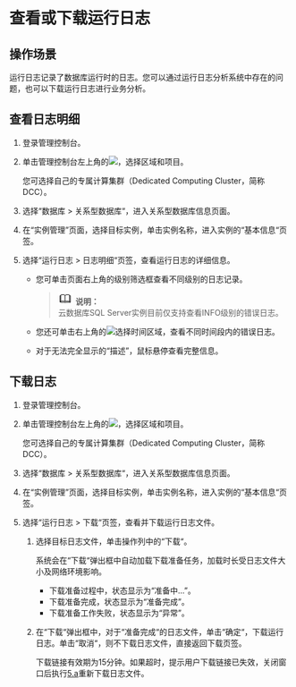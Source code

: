 # 查看或下载运行日志<a name="TOPIC_0142028511"></a>

## 操作场景<a name="section6007836417918"></a>

运行日志记录了数据库运行时的日志。您可以通过运行日志分析系统中存在的问题，也可以下载运行日志进行业务分析。

## 查看日志明细<a name="section19620828105216"></a>

1.  登录管理控制台。
2.  单击管理控制台左上角的![](figures/image_0142028501.png)，选择区域和项目。

    您可选择自己的专属计算集群（Dedicated Computing Cluster，简称DCC）。

3.  选择“数据库  \>  关系型数据库“，进入关系型数据库信息页面。
4.  在“实例管理”页面，选择目标实例，单击实例名称，进入实例的“基本信息“页签。
5.  选择“运行日志  \>  日志明细“页签，查看运行日志的详细信息。
    -   您可单击页面右上角的级别筛选框查看不同级别的日志记录。

        >![](public_sys-resources/icon-note.gif) **说明：**   
        >云数据库SQL Server实例目前仅支持查看INFO级别的错误日志。  

    -   您还可单击右上角的![](figures/image_0142028288.png)选择时间区域，查看不同时间段内的错误日志。
    -   对于无法完全显示的“描述”，鼠标悬停查看完整信息。


## 下载日志<a name="section729081216497"></a>

1.  登录管理控制台。
2.  单击管理控制台左上角的![](figures/image_0142028501.png)，选择区域和项目。

    您可选择自己的专属计算集群（Dedicated Computing Cluster，简称DCC）。

3.  选择“数据库  \>  关系型数据库“，进入关系型数据库信息页面。
4.  在“实例管理”页面，选择目标实例，单击实例名称，进入实例的“基本信息“页签。
5.  选择“运行日志  \>  下载“页签，查看并下载运行日志文件。
    1.  <a name="li1121595218910"></a>选择目标日志文件，单击操作列中的“下载“。

        系统会在“下载“弹出框中自动加载下载准备任务，加载时长受日志文件大小及网络环境影响。

        -   下载准备过程中，状态显示为“准备中...”。
        -   下载准备完成，状态显示为“准备完成”。
        -   下载准备工作失败，状态显示为“异常”。

    2.  在“下载“弹出框中，对于“准备完成“的日志文件，单击“确定“，下载运行日志。单击“取消“，则不下载日志文件，直接返回下载页签。

        下载链接有效期为15分钟。如果超时，提示用户下载链接已失效，关闭窗口后执行[5.a](#li1121595218910)重新下载日志文件。



